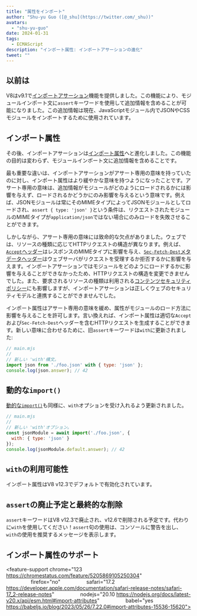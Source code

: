 ```yaml
---
title: "属性をインポート"
author: "Shu-yu Guo ([@_shu](https://twitter.com/_shu))"
avatars: 
  - "shu-yu-guo"
date: 2024-01-31
tags: 
  - ECMAScript
description: "インポート属性: インポートアサーションの進化"
tweet: ""
---
```


## 以前は

V8はv9.1で[インポートアサーション](https://chromestatus.com/feature/5765269513306112)機能を提供しました。この機能により、モジュールインポート文に`assert`キーワードを使用して追加情報を含めることが可能になりました。この追加情報は現在、JavaScriptモジュール内でJSONやCSSモジュールをインポートするために使用されています。

<!--truncate-->
## インポート属性

その後、インポートアサーションは[インポート属性](https://github.com/tc39/proposal-import-attributes)へと進化しました。この機能の目的は変わらず、モジュールインポート文に追加情報を含めることです。

最も重要な違いは、インポートアサーションがアサート専用の意味を持っていたのに対し、インポート属性はより緩やかな意味を持つようになったことです。アサート専用の意味は、追加情報がモジュールがどのようにロードされるかには影響を与えず、ロードされるかどうかにのみ影響を与えるという意味です。例えば、JSONモジュールは常にそのMIMEタイプによってJSONモジュールとしてロードされ、`assert { type: 'json' }`という条件は、リクエストされたモジュールのMIMEタイプが`application/json`ではない場合にのみロードを失敗させることができます。

しかしながら、アサート専用の意味には致命的な欠点がありました。ウェブでは、リソースの種類に応じてHTTPリクエストの構造が異なります。例えば、[`Accept`ヘッダー](https://developer.mozilla.org/en-US/docs/Web/HTTP/Headers/Accept)はレスポンスのMIMEタイプに影響を与え、[`Sec-Fetch-Dest`メタデータヘッダー](https://web.dev/articles/fetch-metadata)はウェブサーバがリクエストを受理するか拒否するかに影響を与えます。インポートアサーションではモジュールをどのようにロードするかに影響を与えることができなかったため、HTTPリクエストの構造を変更できませんでした。また、要求されるリソースの種類は利用される[コンテンツセキュリティポリシー](https://developer.mozilla.org/en-US/docs/Web/HTTP/CSP)にも影響しますが、インポートアサーションは正しくウェブのセキュリティモデルと連携することができませんでした。

インポート属性はアサート専用の意味を緩め、属性がモジュールのロード方法に影響を与えることを許可します。言い換えれば、インポート属性は適切な`Accept`および`Sec-Fetch-Dest`ヘッダーを含むHTTPリクエストを生成することができます。新しい意味に合わせるために、旧`assert`キーワードは`with`に更新されました:

```javascript
// main.mjs
//
// 新しい 'with'構文。
import json from './foo.json' with { type: 'json' };
console.log(json.answer); // 42
```

## 動的な`import()`

[動的な`import()`](https://v8.dev/features/dynamic-import#dynamic)も同様に、`with`オプションを受け入れるよう更新されました。

```javascript
// main.mjs
//
// 新しい 'with'オプション。
const jsonModule = await import('./foo.json', {
  with: { type: 'json' }
});
console.log(jsonModule.default.answer); // 42
```

## `with`の利用可能性

インポート属性はV8 v12.3でデフォルトで有効化されています。

## `assert`の廃止予定と最終的な削除

`assert`キーワードはV8 v12.3で廃止され、v12.6で削除される予定です。代わりに`with`を使用してください！`assert`句の使用は、コンソールに警告を出し、`with`の使用を推奨するメッセージを表示します。

## インポート属性のサポート

<feature-support chrome="123 https://chromestatus.com/feature/5205869105250304"
                 firefox="no"
                 safari="17.2 https://developer.apple.com/documentation/safari-release-notes/safari-17_2-release-notes"
                 nodejs="20.10 https://nodejs.org/docs/latest-v20.x/api/esm.html#import-attributes"
                 babel="yes https://babeljs.io/blog/2023/05/26/7.22.0#import-attributes-15536-15620"></feature-support>
